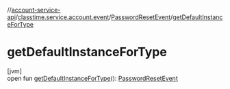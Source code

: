 //[account-service-api](../../../index.md)/[classtime.service.account.event](../index.md)/[PasswordResetEvent](index.md)/[getDefaultInstanceForType](get-default-instance-for-type.md)

# getDefaultInstanceForType

[jvm]\
open fun [getDefaultInstanceForType](get-default-instance-for-type.md)(): [PasswordResetEvent](index.md)
